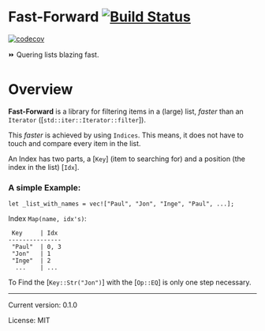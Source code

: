 # Fast-Forward [![Build Status]][Build Action]

[Build Status]: https://github.com/lima1909/fast-forward/actions/workflows/continuous_integration.yml/badge.svg
[Build Action]: https://github.com/lima1909/fast-forward/actions
[![codecov](https://codecov.io/gh/lima1909/fast-forward/branch/main/graph/badge.svg?token=VO3VV8BFLN)](https://codecov.io/gh/lima1909/fast-forward)

⏩ Quering lists blazing fast.

# Overview

**Fast-Forward** is a library for filtering items in a (large) list, _faster_ than an `Iterator` ([`std::iter::Iterator::filter`]).

This _faster_ is achieved  by using `Indices`. This means, it does not have to touch and compare every item in the list.

An Index has two parts, a [`Key`] (item to searching for) and a position (the index in the list) [`Idx`].

### A simple Example:

```
let _list_with_names = vec!["Paul", "Jon", "Inge", "Paul", ...];
```

Index `Map(name, idx's)`:

```
 Key     | Idx
---------------
 "Paul"  | 0, 3
 "Jon"   | 1
 "Inge"  | 2
  ...    | ...
```

To Find the [`Key::Str("Jon")`] with the [`Op::EQ`] is only one step necessary.


<hr>
Current version: 0.1.0

License: MIT
